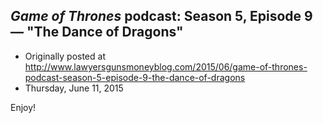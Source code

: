 ## <em>Game of Thrones</em> podcast: Season 5, Episode 9 — "The Dance of Dragons"

 * Originally posted at http://www.lawyersgunsmoneyblog.com/2015/06/game-of-thrones-podcast-season-5-episode-9-the-dance-of-dragons
 * Thursday, June 11, 2015

Enjoy!